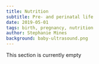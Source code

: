 ```yaml
---
title: Nutrition
subtitle: Pre- and perinatal life
date: 2019-05-01
tags: birth, pregnancy, nutrition
author: Stephanie Mines
background: baby-ultrasound.png
---
```


This section is currently empty
